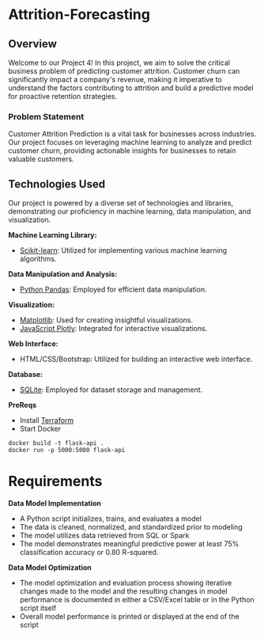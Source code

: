 # Attrition-Forecasting

## Overview
Welcome to our Project 4! In this project, we aim to solve the critical business problem of predicting customer attrition. Customer churn can significantly impact a company's revenue, making it imperative to understand the factors contributing to attrition and build a predictive model for proactive retention strategies.

### Problem Statement
Customer Attrition Prediction is a vital task for businesses across industries. Our project focuses on leveraging machine learning to analyze and predict customer churn, providing actionable insights for businesses to retain valuable customers.

## Technologies Used
Our project is powered by a diverse set of technologies and libraries, demonstrating our proficiency in machine learning, data manipulation, and visualization.

**Machine Learning Library:**
- [Scikit-learn](https://scikit-learn.org/): Utilized for implementing various machine learning algorithms.

**Data Manipulation and Analysis:**
- [Python Pandas](https://pandas.pydata.org/): Employed for efficient data manipulation.

**Visualization:**
- [Matplotlib](https://matplotlib.org/): Used for creating insightful visualizations.
- [JavaScript Plotly](https://plotly.com/javascript/): Integrated for interactive visualizations.

**Web Interface:**
- HTML/CSS/Bootstrap: Utilized for building an interactive web interface.

**Database:**
- [SQLite](https://www.sqlite.org/): Employed for dataset storage and management.

**PreReqs**
- Install [Terraform](https://developer.hashicorp.com/terraform/install?product_intent=terraform)
- Start Docker
```
docker build -t flask-api .
docker run -p 5000:5000 flask-api
```
# Requirements
**Data Model Implementation**
- A Python script initializes, trains, and evaluates a model
- The data is cleaned, normalized, and standardized prior to modeling
- The model utilizes data retrieved from SQL or Spark
- The model demonstrates meaningful predictive power at least 75% classification accuracy or 0.80 R-squared.

**Data Model Optimization**
- The model optimization and evaluation process showing iterative changes made to the model and the resulting changes in model performance is documented in either a CSV/Excel table or in the Python script itself
- Overall model performance is printed or displayed at the end of the script


